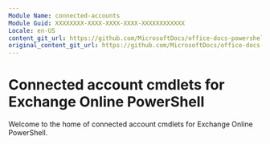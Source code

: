 ```yaml
---
Module Name: connected-accounts
Module Guid: XXXXXXXX-XXXX-XXXX-XXXX-XXXXXXXXXXXX
Locale: en-US
content_git_url: https://github.com/MicrosoftDocs/office-docs-powershell/blob/live/exchange/exchange-ps/exchange/connected-accounts/connected-accounts.md
original_content_git_url: https://github.com/MicrosoftDocs/office-docs-powershell/blob/live/exchange/exchange-ps/exchange/connected-accounts/connected-accounts.md
---
```


# Connected account cmdlets for Exchange Online PowerShell

Welcome to the home of connected account cmdlets for Exchange Online PowerShell.